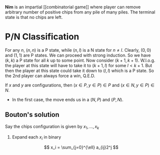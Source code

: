 **Nim** is an impartial [[combinatorial game]] where player can remove arbitrary number of positive chips from any pile of many piles. The terminal state is that no chips are left.

# P/N Classification

For any $n$, $(n, n)$ is a P state, while $(n, l)$ is a N state for $n \neq l$. Clearly, $(0,0)$ and $(1, 1)$ are P states. We can proceed with strong induction. So we have $(k, k)$ a P state for all $k$ up to some point. Now consider $(k+1, k+1)$. W.l.o.g. the player at this state will have to take it to $(k+1, l)$ for some $l < k+1$. But then the player at this state could take it down to $(l, l)$ which is a P state. So the 2nd player can always force a win, Q.E.D.

If $x$ and $y$ are configurations, then $(x \in P, y \in P) \in P$ and $(x \in N, y \in P) \in N$.

* In the first case, the move ends us in a $(N, P)$ and $(P, N)$.

## Bouton's solution

Say the chips configuration is given by $x_1, \dots, x_k$

1. Expand each $x_i$ in binary

$$
x_i = \sum_{j=0}^{\ell} a_{ij}2^j
$$